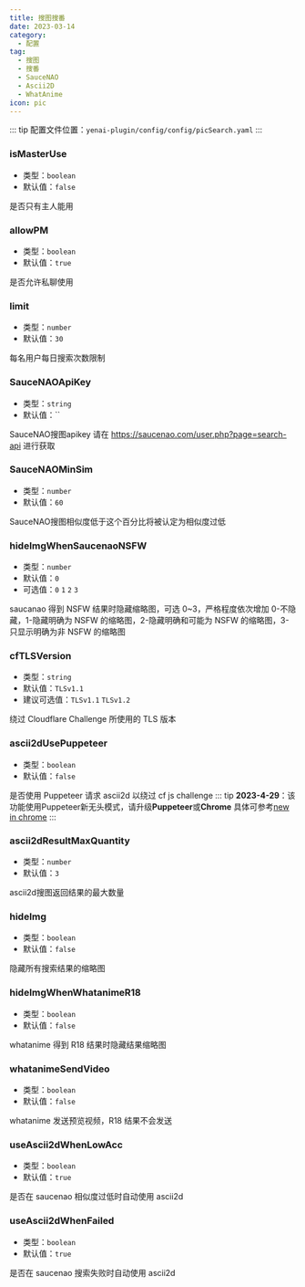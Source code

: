 ```yaml
---
title: 搜图搜番
date: 2023-03-14
category:
  - 配置
tag:
  - 搜图
  - 搜番
  - SauceNAO
  - Ascii2D
  - WhatAnime
icon: pic
---
```


::: tip
配置文件位置：`yenai-plugin/config/config/picSearch.yaml`
:::

### isMasterUse
- 类型：`boolean`
- 默认值：`false`

是否只有主人能用

### allowPM
- 类型：`boolean`
- 默认值：`true`


是否允许私聊使用

### limit
- 类型：`number`
- 默认值：`30`

每名用户每日搜索次数限制

### SauceNAOApiKey<Badge type="tip" text="必填" />
- 类型：`string`
- 默认值：``

SauceNAO搜图apikey 请在 https://saucenao.com/user.php?page=search-api 进行获取

### SauceNAOMinSim
- 类型：`number`
- 默认值：`60`

SauceNAO搜图相似度低于这个百分比将被认定为相似度过低

### hideImgWhenSaucenaoNSFW
- 类型：`number`
- 默认值：`0`
- 可选值：`0` `1` `2` `3`

saucanao 得到 NSFW 结果时隐藏缩略图，可选 0~3，严格程度依次增加
0-不隐藏，1-隐藏明确为 NSFW 的缩略图，2-隐藏明确和可能为 NSFW 的缩略图，3-只显示明确为非 NSFW 的缩略图

### cfTLSVersion
- 类型：`string`
- 默认值：`TLSv1.1`
- 建议可选值：`TLSv1.1` `TLSv1.2`

绕过 Cloudflare Challenge 所使用的 TLS 版本

### ascii2dUsePuppeteer
- 类型：`boolean`
- 默认值：`false`

是否使用 Puppeteer 请求 ascii2d 以绕过 cf js challenge 
::: tip
**2023-4-29**：该功能使用Puppeteer新无头模式，请升级**Puppeteer**或**Chrome** 具体可参考[new in chrome](https://developer.chrome.com/articles/new-headless/)
:::

### ascii2dResultMaxQuantity
- 类型：`number`
- 默认值：`3`

ascii2d搜图返回结果的最大数量

### hideImg
- 类型：`boolean`
- 默认值：`false`

隐藏所有搜索结果的缩略图

### hideImgWhenWhatanimeR18
- 类型：`boolean`
- 默认值：`false`

whatanime 得到 R18 结果时隐藏结果缩略图

### whatanimeSendVideo
- 类型：`boolean`
- 默认值：`false`

whatanime 发送预览视频，R18 结果不会发送

### useAscii2dWhenLowAcc
- 类型：`boolean`
- 默认值：`true`

是否在 saucenao 相似度过低时自动使用 ascii2d

### useAscii2dWhenFailed
- 类型：`boolean`
- 默认值：`true`

是否在 saucenao 搜索失败时自动使用 ascii2d
